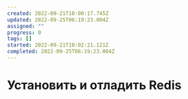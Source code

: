 ```yaml
---
created: 2022-09-21T10:00:17.745Z
updated: 2022-09-25T06:19:23.004Z
assigned: ""
progress: 0
tags: []
started: 2022-09-21T10:02:21.121Z
completed: 2022-09-25T06:19:23.004Z
---
```


# Установить и отладить Redis

